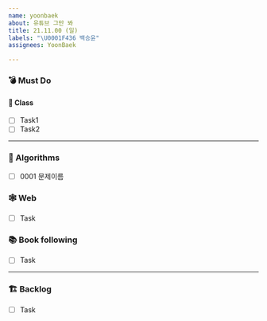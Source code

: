 ```yaml
---
name: yoonbaek
about: 유튜브 그만 봐
title: 21.11.00 (일)
labels: "\U0001F436 백승윤"
assignees: YoonBaek

---
```


### 💣 Must Do

#### 📝 Class

- [ ] Task1
- [ ] Task2

---

### 🥇 Algorithms

- [ ] 0001 문제이름

### 🕸️ Web

- [ ] Task

### 📚 Book following

- [ ] Task

---

### 🏗️ Backlog

- [ ] Task
